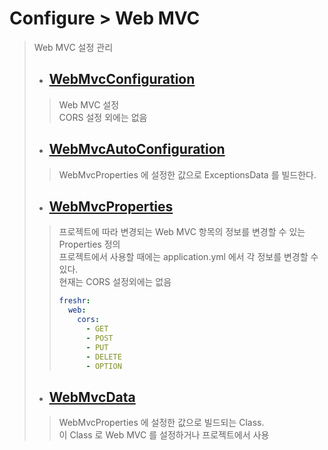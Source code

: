# Configure > Web MVC
> Web MVC 설정 관리
> - ## [WebMvcConfiguration](./src/main/java/run/freshr/common/configurations/WebMvcConfiguration.java)
>> Web MVC 설정  
>> CORS 설정 외에는 없음
> - ## [WebMvcAutoConfiguration](./src/main/java/run/freshr/common/configurations/WebMvcAutoConfiguration.java)
>> WebMvcProperties 에 설정한 값으로 ExceptionsData 를 빌드한다.
> - ## [WebMvcProperties](./src/main/java/run/freshr/common/properties/WebMvcProperties.java)
>> 프로젝트에 따라 변경되는 Web MVC 항목의 정보를 변경할 수 있는 Properties 정의  
>> 프로젝트에서 사용할 때에는 application.yml 에서 각 정보를 변경할 수 있다.  
>> 현재는 CORS 설정외에는 없음
>> ``` yaml
>> freshr:
>>   web:
>>     cors:
>>       - GET
>>       - POST
>>       - PUT
>>       - DELETE
>>       - OPTION
>> ```
> - ## [WebMvcData](./src/main/java/run/freshr/common/data/WebMvcData.java)
>> WebMvcProperties 에 설정한 값으로 빌드되는 Class.  
>> 이 Class 로 Web MVC 를 설정하거나 프로젝트에서 사용